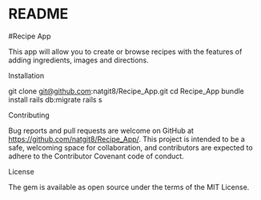 # README

#Recipe App

This app will allow you to create or browse recipes with the features of adding ingredients, images and directions.

Installation

git clone git@github.com:natgit8/Recipe_App.git
cd Recipe_App
bundle install
rails db:migrate
rails s

Contributing

Bug reports and pull requests are welcome on GitHub at https://github.com/natgit8/Recipe_App/. This project is intended to be a safe, welcoming space for collaboration, and contributors are expected to adhere to the Contributor Covenant code of conduct.

License

The gem is available as open source under the terms of the MIT License.
